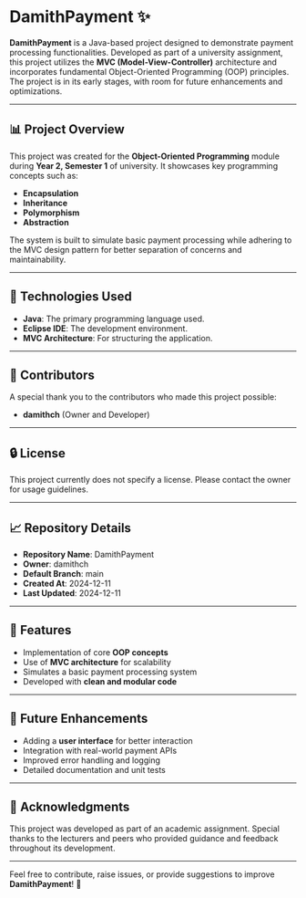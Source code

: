 # DamithPayment ✨

**DamithPayment** is a Java-based project designed to demonstrate payment processing functionalities. Developed as part of a university assignment, this project utilizes the **MVC (Model-View-Controller)** architecture and incorporates fundamental Object-Oriented Programming (OOP) principles. The project is in its early stages, with room for future enhancements and optimizations.

---

## 📊 Project Overview

This project was created for the **Object-Oriented Programming** module during **Year 2, Semester 1** of university. It showcases key programming concepts such as:

- **Encapsulation**
- **Inheritance**
- **Polymorphism**
- **Abstraction**

The system is built to simulate basic payment processing while adhering to the MVC design pattern for better separation of concerns and maintainability.

---

## 🔧 Technologies Used

- **Java**: The primary programming language used.
- **Eclipse IDE**: The development environment.
- **MVC Architecture**: For structuring the application.

---

## 👥 Contributors

A special thank you to the contributors who made this project possible:

- **damithch** (Owner and Developer)

---

## 🔒 License

This project currently does not specify a license. Please contact the owner for usage guidelines.

---

## 📈 Repository Details

- **Repository Name**: DamithPayment
- **Owner**: damithch
- **Default Branch**: main
- **Created At**: 2024-12-11
- **Last Updated**: 2024-12-11

---

## 🎨 Features

- Implementation of core **OOP concepts**
- Use of **MVC architecture** for scalability
- Simulates a basic payment processing system
- Developed with **clean and modular code**

---

## 🔄 Future Enhancements

- Adding a **user interface** for better interaction
- Integration with real-world payment APIs
- Improved error handling and logging
- Detailed documentation and unit tests
---

## 🌟 Acknowledgments

This project was developed as part of an academic assignment. Special thanks to the lecturers and peers who provided guidance and feedback throughout its development.

---

Feel free to contribute, raise issues, or provide suggestions to improve **DamithPayment**! 🚀

